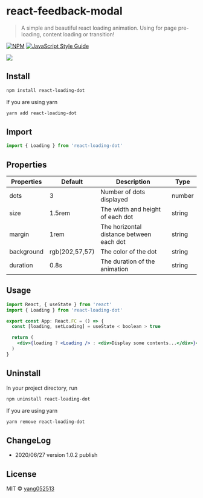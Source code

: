 # react-feedback-modal

> A simple and beautiful react loading animation. Using for page pre-loading, content loading or transition!

[![NPM](https://img.shields.io/npm/v/react-loading-dot.svg)](https://www.npmjs.com/package/react-loading-dot) [![JavaScript Style Guide](https://img.shields.io/badge/code_style-standard-brightgreen.svg)](https://standardjs.com)

<img src="https://firebasestorage.googleapis.com/v0/b/yangliweb.appspot.com/o/demo.gif?alt=media&token=fe53135e-527c-4974-860b-ed6c2c8ad786" />

## Install

```bash
npm install react-loading-dot
```

If you are using yarn

```bash
yarn add react-loading-dot
```

## Import

```js
import { Loading } from 'react-loading-dot'
```

## Properties

| Properties | Default        | Description                              | Type   |
| ---------- | -------------- | ---------------------------------------- | ------ |
| dots       | 3              | Number of dots displayed                 | number |
| size       | 1.5rem         | The width and height of each dot         | string |
| margin     | 1rem           | The horizontal distance between each dot | string |
| background | rgb(202,57,57) | The color of the dot                     | string |
| duration   | 0.8s           | The duration of the animation            | string |

## Usage

```jsx
import React, { useState } from 'react'
import { Loading } from 'react-loading-dot'

export const App: React.FC = () => {
  const [loading, setLoading] = useState < boolean > true

  return (
    <div>{loading ? <Loading /> : <div>Display some contents...</div>}</div>
  )
}
```

## Uninstall

In your project directory, run

```bash
npm uninstall react-loading-dot
```

If you are using yarn

```bash
yarn remove react-loading-dot
```

## ChangeLog

- 2020/06/27 version 1.0.2 publish

## License

MIT © [yang052513](https://github.com/yang052513)
